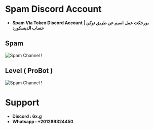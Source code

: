 # **Spam Discord Account**
- **Spam Via Token Discord Account | بورجكت عمل اسبم عن طريق توكن حساب الديسكورد**

## **Spam**

<img src="https://media.discordapp.net/attachments/1160825619156828180/1160999706114138163/image.png?ex=6536b43c&is=65243f3c&hm=e1a5f1e594073a1d1b6eb03043f7b48650e083ad52b47215691277840184c9fd&=&width=871&height=637" alt="Spam Channel !">

## **Level ( ProBot )**

<img src="https://media.discordapp.net/attachments/1160825619156828180/1161000716354207904/image.png?ex=6536b52d&is=6524402d&hm=ebee75b4b937788520100f915e1d5b86a859a2c4a428d7b09973e56f4984b2c6&=&width=874&height=611" alt="Spam Channel !">

# **Support**

- **Discord : 6x.g**
- **Whatsapp : +201289324450**
